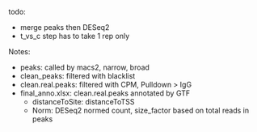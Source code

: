 todo: 
- merge peaks then DESeq2
- t_vs_c step has to take 1 rep only

Notes:
- peaks: called by macs2, narrow, broad
- clean_peaks: filtered with blacklist
- clean.real.peaks: filtered with CPM, Pulldown > IgG
- final_anno.xlsx: clean.real.peaks annotated by GTF
	- distanceToSite: distanceToTSS
	- Norm: DESeq2 normed count, size_factor based on total reads in peaks
